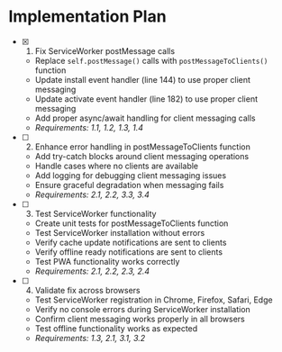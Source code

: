 # Implementation Plan

- [x] 1. Fix ServiceWorker postMessage calls
  - Replace `self.postMessage()` calls with `postMessageToClients()` function
  - Update install event handler (line 144) to use proper client messaging
  - Update activate event handler (line 182) to use proper client messaging
  - Add proper async/await handling for client messaging calls
  - _Requirements: 1.1, 1.2, 1.3, 1.4_

- [ ] 2. Enhance error handling in postMessageToClients function
  - Add try-catch blocks around client messaging operations
  - Handle cases where no clients are available
  - Add logging for debugging client messaging issues
  - Ensure graceful degradation when messaging fails
  - _Requirements: 2.1, 2.2, 3.3, 3.4_

- [ ] 3. Test ServiceWorker functionality
  - Create unit tests for postMessageToClients function
  - Test ServiceWorker installation without errors
  - Verify cache update notifications are sent to clients
  - Verify offline ready notifications are sent to clients
  - Test PWA functionality works correctly
  - _Requirements: 2.1, 2.2, 2.3, 2.4_

- [ ] 4. Validate fix across browsers
  - Test ServiceWorker registration in Chrome, Firefox, Safari, Edge
  - Verify no console errors during ServiceWorker installation
  - Confirm client messaging works properly in all browsers
  - Test offline functionality works as expected
  - _Requirements: 1.3, 2.1, 3.1, 3.2_